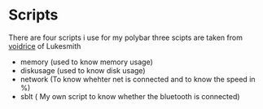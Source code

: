 # Scripts

There are four scripts i use for my polybar
three scipts are taken from [voidrice](https://www.github.com/Lukesmithxyz/voidrice) of Lukesmith

- memory (used to know memory usage)
- diskusage (used to know disk usage)
- network (To know whehter net is connected and to know the speed in %)
- sblt ( My own script to know whether the bluetooth is connected)
